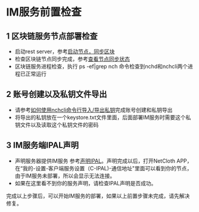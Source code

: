 # IM服务前置检查

## 1 区块链服务节点部署检查

* 启动rest server，参考[启动节点，同步区块](../get-started/how-to-join-testnet.html#_3-启动节点，同步区块)
* 检查区块链节点同步完成，参考[查看节点同步状态](../get-started/how-to-join-testnet.md#_4-查看节点同步状态)
* 区块链服务进程检查，执行 ps -ef|grep nch 命令检查到nchd和nchcli两个进程已正常运行

## 2 账号创建以及私钥文件导出

* 请参考[如何使用nchcli命令行导入/导出私钥](../advanced/keys.html)完成账号创建和私钥导出
* 将导出的私钥放在一个keystore.txt文件里面，后面部署IM服务时需要这个私钥文件以及读取这个私钥文件的密码

## 3 IM服务端IPAL声明

* 声明服务器提供IM服务 参考[声明IPAL](../advanced/ipal.html#声明ipal)。声明完成以后，打开NetCloth APP，在“我的-设置-客户端服务设置（C-IPAL)-通信地址"里面可以看到你的节点，由于IM服务未部署，所以会显示无法连接。
* 如果在这里看不到你的服务声明，请检查IPAL声明是否成功。

完成以上步骤后，可以开始IM服务的部署，如果以上前置步骤未完成，请先解决修复。
